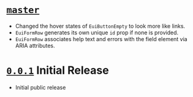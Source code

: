 # [`master`](https://github.com/elastic/eui/tree/master)

- Changed the hover states of `EuiButtonEmpty` to look more like links.
- `EuiFormRow` generates its own unique `id` prop if none is provided.
- `EuiFormRow` associates help text and errors with the field element via ARIA attributes.

# [`0.0.1`](https://github.com/elastic/eui/tree/v0.0.1) Initial Release

- Initial public release
